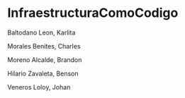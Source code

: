 # InfraestructuraComoCodigo

Baltodano Leon, Karlita


Morales Benites, Charles


Moreno Alcalde, Brandon


Hilario Zavaleta, Benson


Veneros Loloy, Johan
